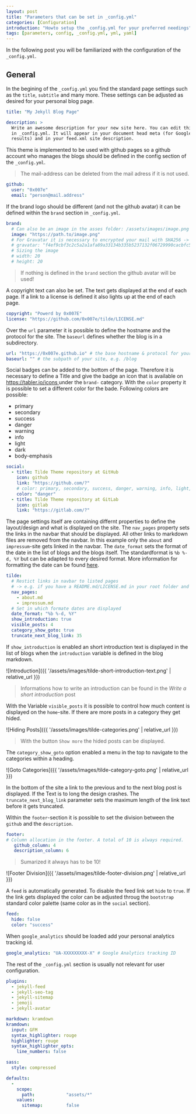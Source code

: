 ```yaml
---
layout: post
title: "Parameters that can be set in _config.yml"
categories: [Configuration]
introduction: "Howto setup the _config.yml for your preferred needings"
tags: [parameters, config, _config.yml, yml, yaml]
---
```


In the following post you will be familiarized with the configuration of the `_config.yml`.

## General

In the begining of the `_config.yml` you find the standard page settings such as the `title`, `subtitle` and many more. These settings can be adjusted as desired for your personal blog page.

```yaml
title: "My Jekyll Blog Page"

description: >
  Write an awesome description for your new site here. You can edit this line
  in _config.yml. It will appear in your document head meta (for Google search
  results) and in your feed.xml site description.
```

This theme is implemented to be used with github pages so a github account who manages the blogs should be defined in the config section of the `_config.yml`.

> The mail-address can be deleted from the mail adress if it is not used.

```yaml
github:
  user: "0x007e"
  email: "person@mail.address"
```

If the brand logo should be different (and not the github avatar) it can be defined within the `brand` section in `_config.yml`.

```yaml
brand:
  # Can also be an image in the asses folder: /assets/images/image.png
  image: "https://path.to/image.png"
  # For Gravatar it is necessary to encrypted your mail with SHA256 -> https://emn178.github.io/online-tools/sm3.html
  # gravatar: "f4ef9cbf3c2c5a2a1afa89a33134b335b5237132f06729990cacbfc5646b0b6a"
  # Sizing the image
  # width: 20
  # height: 20
```
> If nothing is defined in the `brand` section the github avatar will be used!

A copyright text can also be set. The text gets displayed at the end of each page. If a link to a license is defined it also lights up at the end of each page.

```yaml
copyright: "Powerd by 0x007E"
license: "https://github.com/0x007e/tilde/LICENSE.md"
```

Over the `url` parameter it is possible to define the hostname and the protocol for the site. The `baseurl` defines whether the blog is in a subdirectory.

```yaml
url: "https://0x007e.github.io" # the base hostname & protocol for your site, e.g. http://example.com
baseurl: "" # the subpath of your site, e.g. /blog
```

Social badges can be added to the bottom of the page. Therefore it is necessary to define a Title and give the badge an icon that is available on [https://tabler.io/icons ](https://tabler.io/icons) under the `brand-` category. With the `color` property it is possible to set a different color for the bade. Following colors are possible:

- primary
- secondary
- success
- danger
- warning
- info
- light
- dark
- body-emphasis

```yaml
social:
  - title: Tilde Theme repository at GitHub
    icon: github
    link: "https://github.com/?"
    # color: primary, secondary, success, danger, warning, info, light, dark, body-emphasis
    color: "danger"
  - title: Tilde Theme repository at GitLab
    icon: gitlab
    link: "https://gitlab.com/?"
```

The page settings itself are containing differnt properties to define the layout/design and what is displayed on the site. The `nav_pages` property  sets the links in the navbar that should be displayed. All other links to markdown files are removed from the navbar. In this example only the `about` and `impressum`-site gets linked in the navbar. The `date_format` sets the format of the date in the list of blogs and the blogs itself. The standardformat is `%b %-d, %Y` but can be adapted to every desired format. More information for formatting the date can be found [here](https://shopify.github.io/liquid/filters/date/).

```yaml
tilde:
  # Restict links in navbar to listed pages
  # -> e.g. if you have a README.md/LICENSE.md in your root folder and they should not be displayed.
  nav_pages:
    - about.md
    - impressum.md
  # Set in which formate dates are displayed
  date_format: "%b %-d, %Y"
  show_introduction: true
  visible_posts: 4
  category_show_goto: true
  truncate_next_blog_link: 35
```

If `show_introduction` is enabled an short introduction text is displayed in the list of blogs when the `introduction` variable is defined in the blog markdown.

![Introduction]({{ '/assets/images/tilde-short-introduction-text.png' | relative_url }})

> Informations how to write an introduction can be found in the *Write a short introduction* post

With the Variable `visible_posts` it is possible to control how much content is displayed on the `home`-site. If there are more posts in a category they get hided.

![Hiding Posts]({{ '/assets/images/tilde-categories.png' | relative_url }})

> With the button `Show more` the hided posts can be displayed.

The `category_show_goto` option enabled a menu in the top to navigate to the categories within a heading.

![Goto Categories]({{ '/assets/images/tilde-category-goto.png' | relative_url }})

In the bottom of the site a link to the previous and to the next blog post is displayed. If the Text is to long the design crashes. The `truncate_next_blog_link` parameter sets the maximum length of the link text before it gets truncated.

Within the `footer`-section it is possible to set the division between the `github` and the `description`.

```yaml
footer:
# Column allocation in the footer. A total of 10 is always required.
   github_column: 4
   description_column: 6
```

> Sumarized it always has to be 10!

![Footer Division]({{ '/assets/images/tilde-footer-division.png' | relative_url }})

A `feed` is automatically generated. To disable the feed link set `hide` to `true`. If the link gets displayed the color can be adjusted throug the `bootstrap` standard color palette (same color as in the `social` section).

```yaml
feed:
  hide: false
  color: "success"
```

When `google_analytics` should be loaded add your personal analytics tracking id.

```yaml
google_analytics: "UA-XXXXXXXXX-X" # Google Analytics tracking ID
```

The rest of the `_config.yml` section is usually not relevant for user configuration.

```yaml
plugins:
  - jekyll-feed
  - jekyll-seo-tag
  - jekyll-sitemap
  - jemoji
  - jekyll-avatar

markdown: kramdown
kramdown:
  input: GFM
  syntax_highlighter: rouge
  highlighter: rouge
  syntax_highlighter_opts:
    line_numbers: false 

sass:
  style: compressed

defaults:
  -
    scope:
      path:            "assets/*"
    values:
      sitemap:         false
```